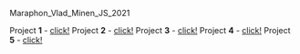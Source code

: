 Maraphon_Vlad_Minen_JS_2021

Project **1** - [click!](https://tarastarasyuk.github.io/Maraphon_JS_2021/1/index.html)
Project **2** - [click!](https://tarastarasyuk.github.io/Maraphon_JS_2021/2/index.html)
Project **3** - [click!](https://tarastarasyuk.github.io/Maraphon_JS_2021/3/index.html)
Project **4** - [click!](https://tarastarasyuk.github.io/Maraphon_JS_2021/4/index.html)
Project **5** - [click!](https://tarastarasyuk.github.io/Maraphon_JS_2021/5/index.html)
